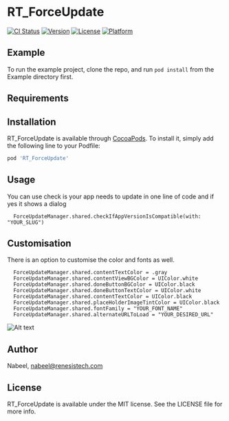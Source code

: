 # RT_ForceUpdate

[![CI Status](https://img.shields.io/travis/Nabeel/RT_ForceUpdate.svg?style=flat)](https://travis-ci.org/Nabeel/RT_ForceUpdate)
[![Version](https://img.shields.io/cocoapods/v/RT_ForceUpdate.svg?style=flat)](https://cocoapods.org/pods/RT_ForceUpdate)
[![License](https://img.shields.io/cocoapods/l/RT_ForceUpdate.svg?style=flat)](https://cocoapods.org/pods/RT_ForceUpdate)
[![Platform](https://img.shields.io/cocoapods/p/RT_ForceUpdate.svg?style=flat)](https://cocoapods.org/pods/RT_ForceUpdate)

## Example

To run the example project, clone the repo, and run `pod install` from the Example directory first.

## Requirements

## Installation

RT_ForceUpdate is available through [CocoaPods](https://cocoapods.org). To install
it, simply add the following line to your Podfile:

```ruby
pod 'RT_ForceUpdate'
```
## Usage

You can use check is your app needs to update in one line of code and if yes it shows a dialog

```
  ForceUpdateManager.shared.checkIfAppVersionIsCompatible(with: "YOUR_SLUG")
```

## Customisation

There is an option to customise the color and fonts as well.

``` 
  ForceUpdateManager.shared.contentTextColor = .gray
  ForceUpdateManager.shared.contentViewBGColor = UIColor.white
  ForceUpdateManager.shared.doneButtonBGColor = UIColor.black
  ForceUpdateManager.shared.doneButtonTextColor = UIColor.white
  ForceUpdateManager.shared.contentTextColor = UIColor.black
  ForceUpdateManager.shared.placeHolderImageTintColor = UIColor.black
  ForceUpdateManager.shared.fontFamily = "YOUR_FONT_NAME"
  ForceUpdateManager.shared.alternateURLToLoad = "YOUR_DESIRED_URL"

```

![Alt text](https://drive.google.com/file/d/1wuF3KBOr_3ry0CjcYPA9qZac5o0_yXLs/view?usp=sharing "Screenshot")

## Author

Nabeel, nabeel@renesistech.com

## License

RT_ForceUpdate is available under the MIT license. See the LICENSE file for more info.
